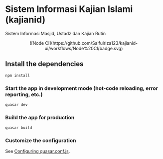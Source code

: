 # Sistem Informasi Kajian Islami (kajianid)

Sistem Informasi Masjid, Ustadz dan Kajian Rutin

<p align="center">
  ![Node CI](https://github.com/Saifulriza123/kajianid-ui/workflows/Node%20CI/badge.svg)
</p>

## Install the dependencies
```bash
npm install
```

### Start the app in development mode (hot-code reloading, error reporting, etc.)
```bash
quasar dev
```


### Build the app for production
```bash
quasar build
```

### Customize the configuration
See [Configuring quasar.conf.js](https://quasar.dev/quasar-cli/quasar-conf-js).
